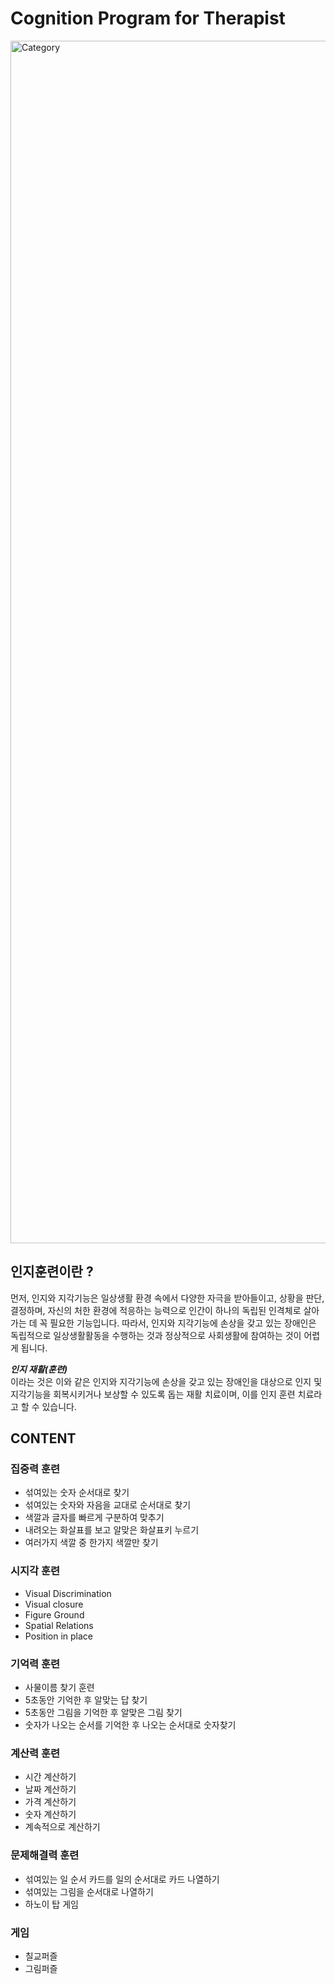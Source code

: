 # Cognition Program for Therapist
<img width="1924" alt="Category " src="https://user-images.githubusercontent.com/80687195/139001123-b7564347-8f9b-4e47-b358-2cbc7529006d.png">





## 인지훈련이란 ?

먼저, 인지와 지각기능은 일상생활 환경 속에서 다양한 자극을 받아들이고, 상황을 판단, 결정하며, 자신의 처한 환경에 적응하는 능력으로 인간이 하나의 독립된 인격체로 살아가는 데 꼭 필요한 기능입니다.
따라서, 인지와 지각기능에 손상을 갖고 있는 장애인은 독립적으로 일상생활활동을 수행하는 것과 정상적으로 사회생활에 참여하는 것이 어렵게 됩니다. 

***인지 재활(훈련)*** <br />
이라는 것은 이와 같은 인지와 지각기능에 손상을 갖고 있는 장애인을 대상으로 인지 및 지각기능을 회복시키거나 보상할 수 있도록 돕는 재활 치료이며, 이를 인지 훈련 치료라고 할 수 있습니다.

## CONTENT
### 집중력 훈련
- 섞여있는 숫자 순서대로 찾기
- 섞여있는 숫자와 자음을 교대로 순서대로 찾기
- 색깔과 글자를 빠르게 구분하여 맞추기
- 내려오는 화살표를 보고 알맞은 화살표키 누르기
- 여러가지 색깔 중 한가지 색깔만 찾기

### 시지각 훈련
- Visual Discrimination 
- Visual closure
- Figure Ground
- Spatial Relations
- Position in place

### 기억력 훈련
- 사물이름 찾기 훈련
- 5초동안 기억한 후 알맞는 답 찾기
- 5초동안 그림을 기억한 후 알맞은 그림 찾기
- 숫자가 나오는 순서를 기억한 후 나오는 순서대로 숫자찾기


### 계산력 훈련
- 시간 계산하기
- 날짜 계산하기
- 가격 계산하기
- 숫자 계산하기
- 계속적으로 계산하기

### 문제해결력 훈련
- 섞여있는 일 순서 카드를 일의 순서대로 카드 나열하기
- 섞여있는 그림을 순서대로 나열하기
- 하노이 탑 게임

### 게임
- 칠교퍼즐
- 그림퍼즐


